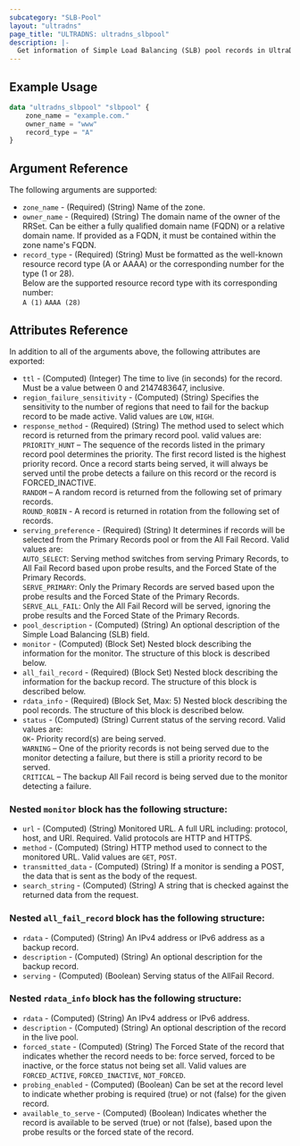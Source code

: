 ```yaml
---
subcategory: "SLB-Pool"
layout: "ultradns"
page_title: "ULTRADNS: ultradns_slbpool"
description: |-
  Get information of Simple Load Balancing (SLB) pool records in UltraDNS.
---
```


## Example Usage

```terraform
data "ultradns_slbpool" "slbpool" {
    zone_name = "example.com."
    owner_name = "www"
    record_type = "A"
}
```


## Argument Reference

The following arguments are supported:

* `zone_name` - (Required) (String) Name of the zone.
* `owner_name` - (Required) (String) The domain name of the owner of the RRSet. Can be either a fully qualified domain name (FQDN) or a relative domain name. If provided as a FQDN, it must be contained within the zone name's FQDN.
* `record_type` - (Required) (String) Must be formatted as the well-known resource record type (A or AAAA) or the corresponding number for the type (1 or 28).<br/>
Below are the supported resource record type with its corresponding number:<br/>
`A (1)`
`AAAA (28)`


## Attributes Reference

In addition to all of the arguments above, the following attributes are exported:

* `ttl` - (Computed) (Integer) The time to live (in seconds) for the record. Must be a value between 0 and 2147483647, inclusive.
* `region_failure_sensitivity` - (Computed) (String) Specifies the sensitivity to the number of regions that need to fail for the backup record to be made active. Valid values are `LOW`, `HIGH`.
* `response_method` - (Required) (String) The method used to select which record is returned from the primary record pool. valid values are:</br>
`PRIORITY_HUNT` – The sequence of the records listed in the primary record pool determines the priority. The first record listed is the highest priority record. Once a record starts being served, it will always be served until the probe detects a failure on this record or the record is FORCED_INACTIVE.</br>
`RANDOM` – A random record is returned from the following set of primary records.</br>
`ROUND_ROBIN` - A record is returned in rotation from the following set of records.
* `serving_preference` - (Required) (String) It determines if records will be selected from the Primary Records pool or from the All Fail Record. Valid values are:</br>
`AUTO_SELECT`: Serving method switches from serving Primary Records, to All Fail Record based upon probe results, and the Forced State of the Primary Records.</br>
`SERVE_PRIMARY`: Only the Primary Records are served based upon the probe results and the Forced State of the Primary Records.</br>
`SERVE_ALL_FAIL`: Only the All Fail Record will be served, ignoring the probe results and the Forced State of the Primary Records.
* `pool_description` - (Computed) (String) An optional description of the Simple Load Balancing (SLB) field.
* `monitor` - (Computed) (Block Set) Nested block describing the information for the monitor. The structure of this block is described below.
* `all_fail_record` - (Required) (Block Set) Nested block describing the information for the backup record. The structure of this block is described below.
* `rdata_info` - (Required) (Block Set, Max: 5) Nested block describing the pool records. The structure of this block is described below.
* `status` - (Computed) (String)  Current status of the serving record. Valid values are:</br>
`OK`- Priority record(s) are being served.</br>
`WARNING` – One of the priority records is not being served due to the monitor detecting a failure, but there is still a priority record to be served.</br>
`CRITICAL` – The backup All Fail record is being served due to the monitor detecting a failure.

### Nested `monitor` block has the following structure:

* `url` - (Computed) (String) Monitored URL. A full URL including: protocol, host, and URI. Required.
Valid protocols are HTTP and HTTPS.
* `method` - (Computed) (String) HTTP method used to connect to the monitored URL. Valid values are `GET`, `POST`.
* `transmitted_data` - (Computed) (String) If a monitor is sending a POST, the data that is sent as the body of the request.
* `search_string` - (Computed) (String) A string that is checked against the returned data from the request. 

### Nested `all_fail_record` block has the following structure:

* `rdata` - (Computed) (String) An IPv4 address or IPv6 address as a backup record.
* `description` - (Computed) (String) An optional description for the backup record.
* `serving` - (Computed) (Boolean) Serving status of the AllFail Record.

### Nested `rdata_info` block has the following structure:

* `rdata` - (Computed) (String) An IPv4 address or IPv6 address.
* `description` - (Computed) (String) An optional description of the record in the live pool.
* `forced_state` - (Computed) (String) The Forced State of the record that indicates whether the record needs to be: force served, forced to be inactive, or the force status not being set all. Valid values are `FORCED_ACTIVE`, `FORCED_INACTIVE`, `NOT_FORCED`.
* `probing_enabled` - (Computed) (Boolean) Can be set at the record level to indicate whether probing is required (true) or not (false) for the given record.
* `available_to_serve` - (Computed) (Boolean) Indicates whether the record is available to be served (true) or not (false), based upon the probe results or the forced state of the record.